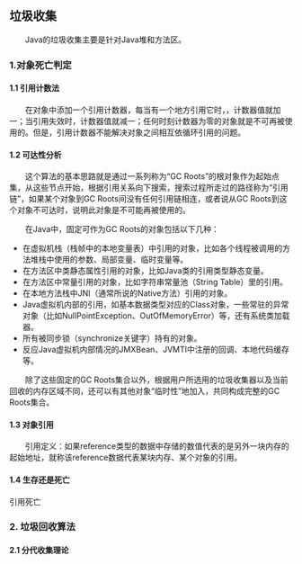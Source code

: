 ## 垃圾收集

&emsp;&emsp;Java的垃圾收集主要是针对Java堆和方法区。

### 1.对象死亡判定

#### 1.1 引用计数法

&emsp;&emsp;在对象中添加一个引用计数器，每当有一个地方引用它时，，计数器值就加一；当引用失效时，计数器值就减一；任何时刻计数器为零的对象就是不可再被使用的。但是，引用计数器不能解决对象之间相互依循环引用的问题。

#### 1.2 可达性分析

&emsp;&emsp;这个算法的基本思路就是通过一系列称为“GC Roots”的根对象作为起始点集，从这些节点开始，根据引用关系向下搜索，搜索过程所走过的路径称为“引用链”，如果某个对象到GC Roots间没有任何引用链相连，或者说从GC Roots到这个对象不可达时，说明此对象是不可能再被使用的。

&emsp;&emsp;在Java中，固定可作为GC Roots的对象包括以下几种：

* 在虚拟机栈（栈帧中的本地变量表）中引用的对象，比如各个线程被调用的方法堆栈中使用的参数、局部变量、临时变量等。
* 在方法区中类静态属性引用的对象，比如Java类的引用类型静态变量。
* 在方法区中常量引用的对象，比如字符串常量池（String Table）里的引用。
* 在本地方法栈中JNI（通常所说的Native方法）引用的对象。
* Java虚拟机内部的引用，如基本数据类型对应的Class对象，一些常驻的异常对象（比如NullPointException、OutOfMemoryError）等，还有系统类加载器。
* 所有被同步锁（synchronize关键字）持有的对象。
* 反应Java虚拟机内部情况的JMXBean、JVMTI中注册的回调、本地代码缓存等。

&emsp;&emsp;除了这些固定的GC Roots集合以外，根据用户所选用的垃圾收集器以及当前回收的内存区域不同，还可以有其他对象“临时性”地加入，共同构成完整的GC Roots集合。

#### 1.3 对象引用

&emsp;&emsp;引用定义：如果reference类型的数据中存储的数值代表的是另外一块内存的起始地址，就称该reference数据代表某块内存、某个对象的引用。

#### 1.4 生存还是死亡
引用死亡

### 2. 垃圾回收算法
#### 2.1 分代收集理论